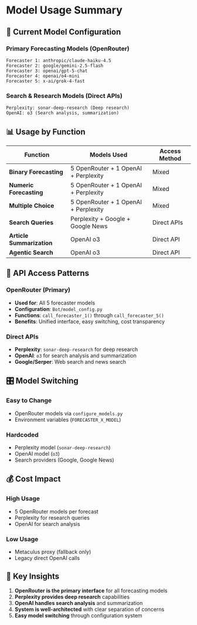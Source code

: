 # Model Usage Summary

## 🎯 Current Model Configuration

### **Primary Forecasting Models (OpenRouter)**
```
Forecaster 1: anthropic/claude-haiku-4.5
Forecaster 2: google/gemini-2.5-flash  
Forecaster 3: openai/gpt-5-chat
Forecaster 4: openai/o4-mini
Forecaster 5: x-ai/grok-4-fast
```

### **Search & Research Models (Direct APIs)**
```
Perplexity: sonar-deep-research (Deep research)
OpenAI: o3 (Search analysis, summarization)
```

## 📊 Usage by Function

| Function | Models Used | Access Method |
|----------|-------------|---------------|
| **Binary Forecasting** | 5 OpenRouter + 1 OpenAI + Perplexity | Mixed |
| **Numeric Forecasting** | 5 OpenRouter + 1 OpenAI + Perplexity | Mixed |
| **Multiple Choice** | 5 OpenRouter + 1 OpenAI + Perplexity | Mixed |
| **Search Queries** | Perplexity + Google + Google News | Direct APIs |
| **Article Summarization** | OpenAI o3 | Direct API |
| **Agentic Search** | OpenAI o3 | Direct API |

## 🔄 API Access Patterns

### **OpenRouter (Primary)**
- **Used for**: All 5 forecaster models
- **Configuration**: `Bot/model_config.py`
- **Functions**: `call_forecaster_1()` through `call_forecaster_5()`
- **Benefits**: Unified interface, easy switching, cost transparency

### **Direct APIs**
- **Perplexity**: `sonar-deep-research` for deep research
- **OpenAI**: `o3` for search analysis and summarization
- **Google/Serper**: Web search and news search

## 🎛️ Model Switching

### **Easy to Change**
- OpenRouter models via `configure_models.py`
- Environment variables (`FORECASTER_X_MODEL`)

### **Hardcoded**
- Perplexity model (`sonar-deep-research`)
- OpenAI model (`o3`)
- Search providers (Google, Google News)

## 💰 Cost Impact

### **High Usage**
- 5 OpenRouter models per forecast
- Perplexity for research queries
- OpenAI for search analysis

### **Low Usage**
- Metaculus proxy (fallback only)
- Legacy direct OpenAI calls

## 🚀 Key Insights

1. **OpenRouter is the primary interface** for all forecasting models
2. **Perplexity provides deep research** capabilities
3. **OpenAI handles search analysis** and summarization
4. **System is well-architected** with clear separation of concerns
5. **Easy model switching** through configuration system

